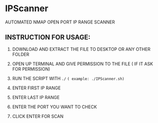 # IPScanner

AUTOMATED NMAP OPEN PORT IP RANGE SCANNER

## INSTRUCTION FOR USAGE:

1. DOWNLOAD AND EXTRACT THE FILE TO DESKTOP OR ANY OTHER FOLDER

2. OPEN UP TERMINAL AND GIVE PERMISSION TO THE FILE ( IF IT ASK FOR PERMISSION)

3. RUN THE SCRIPT WITH `./` `( example: ./IPScanner.sh)`

4. ENTER FIRST IP RANGE

5. ENTER LAST IP RANGE 

6. ENTER THE PORT YOU WANT TO CHECK

7. CLICK ENTER FOR SCAN

